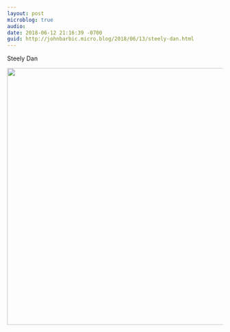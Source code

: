 ```yaml
---
layout: post
microblog: true
audio: 
date: 2018-06-12 21:16:39 -0700
guid: http://johnbarbic.micro.blog/2018/06/13/steely-dan.html
---
```

Steely Dan

<img src="http://www.barbic.com/uploads/2018/205c1f04c3.jpg" width="600" height="599" />

